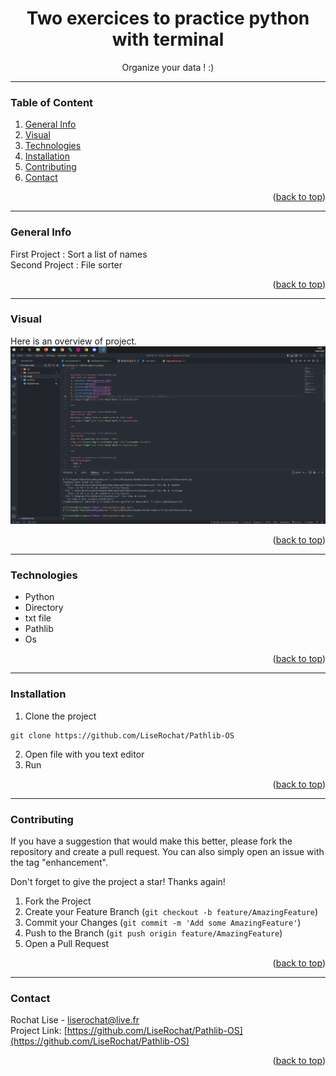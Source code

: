 <div id="top"></div>

<div align="center">
  <h1> Two exercices to practice python with terminal </h1>
  <p>Organize your data ! :)</p>
</div>

***

### Table of Content
1. [General Info](#general-info)
3. [Visual](#visual)
4. [Technologies](#technologies)
5. [Installation](#installation)
6. [Contributing](#contributing)
7. [Contact](#contact)
<p align="right">(<a href="#top">back to top</a>)</p>

***

### General Info
First Project : Sort a list of names</br>
Second Project : File sorter</br>
<p align="right">(<a href="#top">back to top</a>)</p>

***

### Visual
Here is an overview of project. </br>
<img src="script/screenshot.png" alt="screenshot result">
<p align="right">(<a href="#top">back to top</a>)</p>

***

### Technologies
- Python
- Directory
- txt file
- Pathlib
- Os
<p align="right">(<a href="#top">back to top</a>)</p>

***

### Installation

1. Clone the project
```
git clone https://github.com/LiseRochat/Pathlib-OS
```
2. Open file with you text editor 
3. Run 

<p align="right">(<a href="#top">back to top</a>)</p>

***

### Contributing
If you have a suggestion that would make this better, please fork the repository and create a pull request. You can also simply open an issue with the tag "enhancement".

Don't forget to give the project a star! Thanks again!

1. Fork the Project
2. Create your Feature Branch (`git checkout -b feature/AmazingFeature`)
3. Commit your Changes (`git commit -m 'Add some AmazingFeature'`)
4. Push to the Branch (`git push origin feature/AmazingFeature`)
5. Open a Pull Request
<p align="right">(<a href="#top">back to top</a>)</p>

***

### Contact 
Rochat Lise - liserochat@live.fr </br>
Project Link: [https://github.com/LiseRochat/Pathlib-OS](https://github.com/LiseRochat/Pathlib-OS)
<p align="right">(<a href="#top">back to top</a>)</p>



